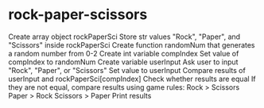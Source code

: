 # rock-paper-scissors

Create array object rockPaperSci
Store str values "Rock", "Paper", and "Scissors" inside rockPaperSci
Create function randomNum that generates a random number from 0-2
Create int variable compIndex
Set value of compIndex to randomNum
Create variable userInput
Ask user to input "Rock", "Paper", or "Scissors"
Set value to userInput
Compare results of userInput and rockPaperSci[compIndex]
Check whether results are equal
If they are not equal, compare results using game rules:
Rock > Scissors
Paper > Rock
Scissors > Paper
Print results
